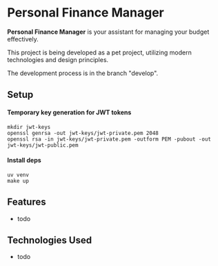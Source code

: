 # Personal Finance Manager

**Personal Finance Manager** is your assistant for managing your budget effectively.

This project is being developed as a pet project, utilizing modern technologies and design principles.

The development process is in the branch "develop".

## Setup
#### Temporary key generation for JWT tokens
```
mkdir jwt-keys
openssl genrsa -out jwt-keys/jwt-private.pem 2048
openssl rsa -in jwt-keys/jwt-private.pem -outform PEM -pubout -out jwt-keys/jwt-public.pem
```

#### Install deps
```commandline
uv venv
make up
```

## Features
- todo

## Technologies Used
- todo
